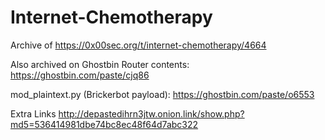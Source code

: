 # Internet-Chemotherapy
Archive of https://0x00sec.org/t/internet-chemotherapy/4664


Also archived on Ghostbin
Router contents: https://ghostbin.com/paste/cjq86

mod_plaintext.py (Brickerbot payload): https://ghostbin.com/paste/o6553


Extra Links
http://depastedihrn3jtw.onion.link/show.php?md5=536414981dbe74bc8ec48f64d7abc322
